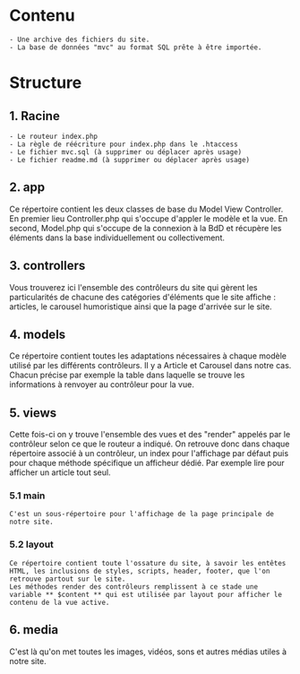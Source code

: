 # Contenu

    - Une archive des fichiers du site.
    - La base de données "mvc" au format SQL prête à être importée.

# Structure

## 1. Racine

    - Le routeur index.php
    - La règle de réécriture pour index.php dans le .htaccess
    - Le fichier mvc.sql (à supprimer ou déplacer après usage)
    - Le fichier readme.md (à supprimer ou déplacer après usage)

## 2. app

Ce répertoire contient les deux classes de base du Model View Controller.
En premier lieu Controller.php qui s'occupe d'appler le modèle et la vue.
En second, Model.php qui s'occupe de la connexion à la BdD et récupère les éléments dans la base individuellement ou collectivement.

## 3. controllers

Vous trouverez ici l'ensemble des contrôleurs du site qui gèrent les particularités de chacune des catégories d'éléments que le site affiche : articles, le carousel humoristique ainsi que la page d'arrivée sur le site.

## 4. models

Ce répertoire contient toutes les adaptations nécessaires à chaque modèle utilisé par les différents contrôleurs.
Il y a Article et Carousel dans notre cas. Chacun précise par exemple la table dans laquelle se trouve les informations à renvoyer au contrôleur pour la vue.

## 5. views

Cette fois-ci on y trouve l'ensemble des vues et des "render" appelés par le contrôleur selon ce que le routeur a indiqué. On retrouve donc dans chaque répertoire associé à un contrôleur, un index pour l'affichage par défaut puis pour chaque méthode spécifique un afficheur dédié. Par exemple lire pour afficher un article tout seul.

### 5.1 main
    
    C'est un sous-répertoire pour l'affichage de la page principale de notre site.

### 5.2 layout

    Ce répertoire contient toute l'ossature du site, à savoir les entêtes HTML, les inclusions de styles, scripts, header, footer, que l'on retrouve partout sur le site.
    Les méthodes render des contrôleurs remplissent à ce stade une variable ** $content ** qui est utilisée par layout pour afficher le contenu de la vue active.

## 6. media

C'est là qu'on met toutes les images, vidéos, sons et autres médias utiles à notre site.
